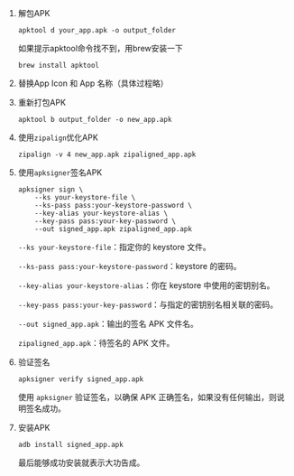 1. 解包APK

   ```shell
   apktool d your_app.apk -o output_folder
   ```

   如果提示apktool命令找不到，用brew安装一下

   ```shell
   brew install apktool
   ```

2. 替换App Icon 和 App 名称（具体过程略）

3. 重新打包APK

   ```shell
   apktool b output_folder -o new_app.apk
   ```

4. 使用`zipalign`优化APK

   ```shell
   zipalign -v 4 new_app.apk zipaligned_app.apk
   ```

5. 使用`apksigner`签名APK

   ```shell
   apksigner sign \
       --ks your-keystore-file \
       --ks-pass pass:your-keystore-password \
       --key-alias your-keystore-alias \
       --key-pass pass:your-key-password \
       --out signed_app.apk zipaligned_app.apk
   ```

   `--ks your-keystore-file`：指定你的 keystore 文件。

   `--ks-pass pass:your-keystore-password`：keystore 的密码。

   `--key-alias your-keystore-alias`：你在 keystore 中使用的密钥别名。

   `--key-pass pass:your-key-password`：与指定的密钥别名相关联的密码。

   `--out signed_app.apk`：输出的签名 APK 文件名。

   `zipaligned_app.apk`：待签名的 APK 文件。

6. 验证签名

   ```shell
   apksigner verify signed_app.apk
   ```

   使用 `apksigner` 验证签名，以确保 APK 正确签名，如果没有任何输出，则说明签名成功。

7. 安装APK

   ```shell
   adb install signed_app.apk
   ```

   最后能够成功安装就表示大功告成。